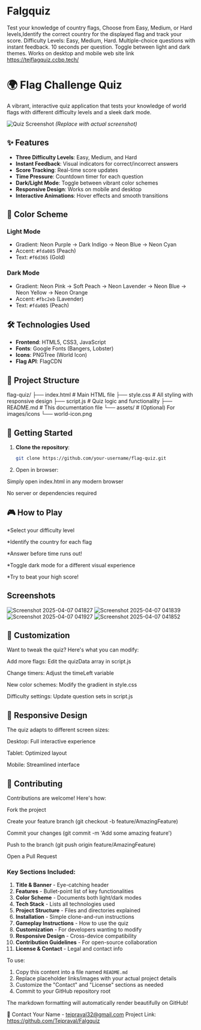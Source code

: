 # Falgquiz  
Test your knowledge of country flags, Choose from Easy, Medium, or Hard levels,Identify the correct country for the displayed flag and track your score. Difficulty Levels: Easy, Medium, Hard. Multiple-choice questions with instant feedback. 10 seconds per question. Toggle between light and dark themes. Works on desktop and mobile
web site link https://tejflagquiz.ccbp.tech/
# 🌍 Flag Challenge Quiz

A vibrant, interactive quiz application that tests your knowledge of world flags with different difficulty levels and a sleek dark mode.

![Quiz Screenshot](https://via.placeholder.com/800x500/8a2be2/ffffff?text=Flag+Quiz+Demo) 
*(Replace with actual screenshot)*

## ✨ Features

- **Three Difficulty Levels**: Easy, Medium, and Hard
- **Instant Feedback**: Visual indicators for correct/incorrect answers
- **Score Tracking**: Real-time score updates
- **Time Pressure**: Countdown timer for each question
- **Dark/Light Mode**: Toggle between vibrant color schemes
- **Responsive Design**: Works on mobile and desktop
- **Interactive Animations**: Hover effects and smooth transitions

## 🎨 Color Scheme

### Light Mode
- Gradient: Neon Purple → Dark Indigo → Neon Blue → Neon Cyan
- Accent: `#fda085` (Peach)
- Text: `#f6d365` (Gold)

### Dark Mode
- Gradient: Neon Pink → Soft Peach → Neon Lavender → Neon Blue → Neon Yellow → Neon Orange
- Accent: `#fbc2eb` (Lavender)
- Text: `#fda085` (Peach)

## 🛠️ Technologies Used

- **Frontend**: HTML5, CSS3, JavaScript
- **Fonts**: Google Fonts (Bangers, Lobster)
- **Icons**: PNGTree (World Icon)
- **Flag API**: FlagCDN

## 📁 Project Structure
   flag-quiz/
├── index.html # Main HTML file
├── style.css # All styling with responsive design
├── script.js # Quiz logic and functionality
├── README.md # This documentation file
└── assets/ # (Optional) For images/icons
└── world-icon.png

## 🚀 Getting Started

1. **Clone the repository**:
   ```bash
   git clone https://github.com/your-username/flag-quiz.git
2. Open in browser:

  Simply open index.html in any modern browser

  No server or dependencies required

## 🎮 How to Play
 *Select your difficulty level

 *Identify the country for each flag

 *Answer before time runs out!

 *Toggle dark mode for a different visual experience

 *Try to beat your high score!
## Screenshots
![Screenshot 2025-04-07 041827](https://github.com/user-attachments/assets/b554b0b1-40c8-4df8-afa6-681e22b4fb7d)
![Screenshot 2025-04-07 041839](https://github.com/user-attachments/assets/c77e28ac-c602-4c6b-85b5-56a3bbbd3f16)
![Screenshot 2025-04-07 041927](https://github.com/user-attachments/assets/0c024e6b-4863-4faf-aa55-65cf476ee826)
![Screenshot 2025-04-07 041852](https://github.com/user-attachments/assets/cbe726b7-97fe-44bf-87c0-82aae4b2bc57)

## 🌟 Customization
Want to tweak the quiz? Here's what you can modify:

Add more flags: Edit the quizData array in script.js

Change timers: Adjust the timeLeft variable

New color schemes: Modify the gradient in style.css

Difficulty settings: Update question sets in script.js

## 📱 Responsive Design
The quiz adapts to different screen sizes:

Desktop: Full interactive experience

Tablet: Optimized layout

Mobile: Streamlined interface

## 🤝 Contributing
Contributions are welcome! Here's how:

Fork the project

Create your feature branch (git checkout -b feature/AmazingFeature)

Commit your changes (git commit -m 'Add some amazing feature')

Push to the branch (git push origin feature/AmazingFeature)

Open a Pull Request

### Key Sections Included:
1. **Title & Banner** - Eye-catching header
2. **Features** - Bullet-point list of key functionalities
3. **Color Scheme** - Documents both light/dark modes
4. **Tech Stack** - Lists all technologies used
5. **Project Structure** - Files and directories explained
6. **Installation** - Simple clone-and-run instructions
7. **Gameplay Instructions** - How to use the quiz
8. **Customization** - For developers wanting to modify
9. **Responsive Design** - Cross-device compatibility
10. **Contribution Guidelines** - For open-source collaboration
11. **License & Contact** - Legal and contact info

To use:
1. Copy this content into a file named `README.md`
2. Replace placeholder links/images with your actual project details
3. Customize the "Contact" and "License" sections as needed
4. Commit to your GitHub repository root

The markdown formatting will automatically render beautifully on GitHub!


📧 Contact
Your Name - tejpraval32@gmail.com
Project Link: https://github.com/Tejpraval/Falgquiz

